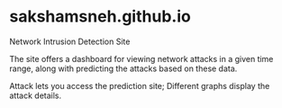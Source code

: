 # sakshamsneh.github.io
Network Intrusion Detection Site

The site offers a dashboard for viewing network attacks in a given time range, along with predicting the attacks based on these data.

Attack lets you access the prediction site;
Different graphs display the attack details.
